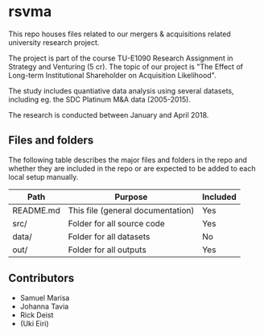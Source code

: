 # rsvma

This repo houses files related to our mergers & acquisitions related university
research project.

The project is part of the course TU-E1090 Research Assignment in Strategy and
Venturing (5 cr). The topic of our project is "The Effect of Long-term
Institutional Shareholder on Acquisition Likelihood".

The study includes quantiative data analysis using several datasets, including
eg. the SDC Platinum M&A data (2005-2015).

The research is conducted between January and April 2018.

## Files and folders

The following table describes the major files and folders in the repo and
whether they are included in the repo or are expected to be added to each local
setup manually.

| Path                   | Purpose                                     | Included  |
| ---------------------- | ------------------------------------------- | --------- |
| README.md              | This file (general documentation)           | Yes       |
| src/                   | Folder for all source code                  | Yes       |
| data/                  | Folder for all datasets                     | No        |
| out/                   | Folder for all outputs                      | Yes       |

## Contributors

* Samuel Marisa
* Johanna Tavia
* Rick Deist
* (Uki Eiri)